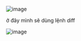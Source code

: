![image](https://github.com/user-attachments/assets/3c36bee1-ef49-4c89-a5ed-860d26958c17)

ở đây mình sẽ dùng lệnh diff

![image](https://github.com/user-attachments/assets/6ef46c12-f971-414b-acba-bf6a6a6969ea)

